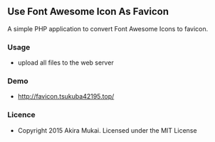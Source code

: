 ## Use Font Awesome Icon As Favicon

A simple PHP application to convert Font Awesome Icons to favicon.


### Usage

  - upload all files to the web server


### Demo

  - http://favicon.tsukuba42195.top/


### Licence

  - Copyright 2015 Akira Mukai. Licensed under the MIT License
